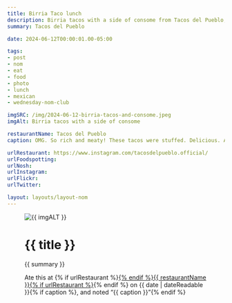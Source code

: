 ```yaml
---
title: Birria Taco lunch
description: Birria tacos with a side of consome from Tacos del Pueblo, North Ridgeville
summary: Tacos del Pueblo

date: 2024-06-12T00:00:01.00-05:00

tags:
- post
- nom
- eat
- food
- photo
- lunch
- mexican
- wednesday-nom-club

imgSRC: /img/2024-06-12-birria-tacos-and-consome.jpeg
imgAlt: Birria tacos with a side of consome

restaurantName: Tacos del Pueblo
caption: OMG. So rich and meaty! These tacos were stuffed. Delicious. And the consome had a big piece of beef in there too. Very rich.

urlRestaurant: https://www.instagram.com/tacosdelpueblo.official/
urlFoodspotting:
urlNosh:
urlInstagram:
urlFlickr:
urlTwitter:

layout: layouts/layout-nom
---
```

<figure class="nom">
	<img class="u-photo img-border" src="{{ imgSRC }}" alt="{{ imgALT }}">
	<figcaption>
		<h1 class="title p-name">{{ title }}</h1>
		<p class="summary">{{ summary }}</p>
		<p>Ate this at {% if urlRestaurant %}<a href="{{urlRestaurant}}" title="Instagram">{% endif %}{{ restaurantName }}{% if urlRestaurant %}</a>{% endif %} on <time class="dt-published" datetime="{{ date | dateIso }}">{{ date | dateReadable }}</time>{% if caption %}, and noted <q class="caption">{{ caption }}</q>{% endif %}
	</figcaption>
</figure>